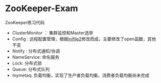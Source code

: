 ZooKeeper-Exam
==============

ZooKeeper练习代码


* ClusterMonitor  ： 集群监控和Master选举
* Config : 远程配置管理，根据[inifile2](https://github.com/Winnerhust/inifile2)修改而成，主要修改了open函数，其他不变
* Notify : 分布式通知/协调
* NameService: 命名服务
* Lock: 分布式锁
* Queue: 分布式队列
* mymetaq: 负载均衡，实现了生产者负载均衡，消费者负载均衡尚未完成
